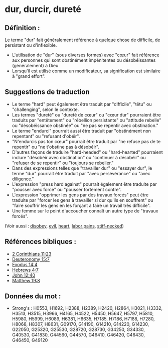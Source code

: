 # dur, durcir, dureté

## Définition :

Le terme "dur" fait généralement référence à quelque chose de difficile, de persistant ou d'inflexible.

* L'utilisation de "dur" (sous diverses formes) avec "cœur" fait référence aux personnes qui sont obstinément impénitentes ou désobéissantes (généralement) à Dieu.
* Lorsqu'il est utilisé comme un modificateur, sa signification est similaire à "grand effort".

## Suggestions de traduction

* Le terme "hard" peut également être traduit par "difficile", "têtu" ou "challenging", selon le contexte.
* Les termes "dureté" ou "dureté de cœur" ou "cœur dur" pourraient être traduits par "entêtement" ou "rébellion persistante" ou "attitude rebelle" ou "désobéissance obstinée" ou "ne pas se repentir avec obstination."
* Le terme "endurci" pourrait aussi être traduit par "obstinément non repentant" ou "refusant d'obéir".
* "N'endurcis pas ton cœur" pourrait être traduit par "ne refuse pas de te repentir" ou "ne t'obstine pas à désobéir".
* D'autres façons de traduire "hard-headed" ou "hard-hearted" pourraient inclure "désobéir avec obstination" ou "continuer à désobéir" ou "refuser de se repentir" ou "toujours se rebeller."
* Dans des expressions telles que "travailler dur" ou "essayer dur", le terme "dur" pourrait être traduit par "avec persévérance" ou "avec diligence."
* L'expression "press hard against" pourrait également être traduite par "pousser avec force" ou "pousser fortement contre".
* L'expression "opprimer les gens par des travaux forcés" peut être traduite par "forcer les gens à travailler si dur qu'ils en souffrent" ou "faire souffrir les gens en les forçant à faire un travail très difficile".
* Une femme sur le point d'accoucher connaît un autre type de "travaux forcés".

(Voir aussi : [disobey](../other/disobey.md), [evil](../kt/evil.md), [heart](../kt/heart.md), [labor pains](../other/laborpains.md), [stiff-necked](../other/stiffnecked.md))

## Références bibliques :

* [2 Corinthians 11:23](rc://en/tn/help/2co/11/23)
* [Deuteronomy 15:7](rc://en/tn/help/deu/15/07)
* [Exodus 14:4](rc://en/tn/help/exo/14/04)
* [Hebrews 4:7](rc://en/tn/help/heb/04/07)
* [John 12:40](rc://en/tn/help/jhn/12/40)
* [Matthew 19:8](rc://en/tn/help/mat/19/08)

## Données du mot :

* Strong's : H0553, H1692, H2388, H2389, H2420, H2864, H3021, H3332, H3513, H3515, H3966, H4165, H4522, H5450, H5647, H5797, H5810, H5980, H5999, H6089, H6381, H6635, H7185, H7186, H7188, H7280, H8068, H8307, H8631, G09170, G14190, G14210, G14220, G14230, G22050, G25320, G25530, G28720, G28730, G34250, G34330, G40530, G41830, G44560, G44570, G46410, G46420, G46430, G46450, G49120
